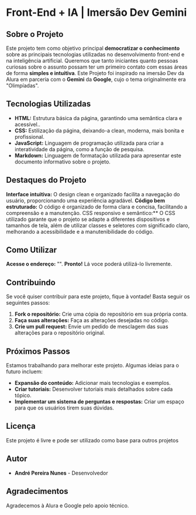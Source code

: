 # Front-End + IA | Imersão Dev Gemini

## Sobre o Projeto

Este projeto tem como objetivo principal **democratizar o conhecimento** sobre as principais tecnologias utilizadas no desenvolvimento front-end e na inteligência artificial. Queremos que tanto iniciantes quanto pessoas curiosas sobre o assunto possam ter um primeiro contato com essas áreas de forma **simples e intuitiva**. Este Projeto foi inspirado na imersão Dev da Alura em parceria com o **Gemini** da **Google**, cujo o tema originalmente era "Olimpíadas".

## Tecnologias Utilizadas

* **HTML:** Estrutura básica da página, garantindo uma semântica clara e acessível..
* **CSS:** Estilização da página, deixando-a clean, moderna, mais bonita e profissional. 
* **JavaScript:** Linguagem de programação utilizada para criar a interatividade da página, como a função de pesquisa.
* **Markdown:** Linguagem de formatação utilizada para apresentar este documento informativo sobre o projeto.

## Destaques do Projeto

**Interface intuitiva:** O design clean e organizado facilita a navegação do usuário, proporcionando uma experiência agradável.
**Código bem estruturado:** O código é organizado de forma clara e concisa, facilitando a compreensão e a manutenção.
CSS responsivo e semântico:** O CSS utilizado garante que o projeto se adapte a diferentes dispositivos e tamanhos de tela, além de utilizar classes e seletores com significado claro, melhorando a acessibilidade e a manutenibilidade do código.

## Como Utilizar

**Acesse o endereço:**  "". **Pronto!** Lá voce poderá utilizá-lo livremente. 

## Contribuindo

Se você quiser contribuir para este projeto, fique à vontade! Basta seguir os seguintes passos:

1. **Fork o repositório:** Crie uma cópia do repositório em sua própria conta.
2. **Faça suas alterações:** Faça as alterações desejadas no código.
3. **Crie um pull request:** Envie um pedido de mesclagem das suas alterações para o repositório original.

## Próximos Passos

Estamos trabalhando para melhorar este projeto. Algumas ideias para o futuro incluem:

* **Expansão do conteúdo:** Adicionar mais tecnologias e exemplos.
* **Criar tutoriais:** Desenvolver tutoriais mais detalhados sobre cada tópico.
* **Implementar um sistema de perguntas e respostas:** Criar um espaço para que os usuários tirem suas dúvidas.

## Licença

Este projeto é livre e pode ser utilizado como base para outros projetos

## Autor

* **André Pereira Nunes** - Desenvolvedor

## Agradecimentos

Agradecemos à Alura e Google pelo apoio técnico.
